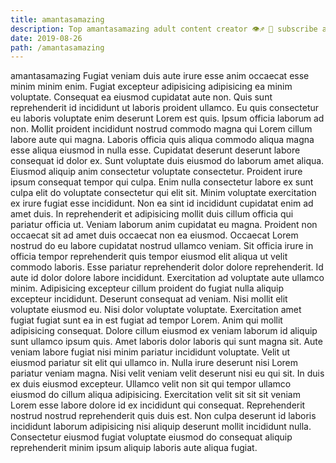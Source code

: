 ```yaml
---
title: amantasamazing
description: Top amantasamazing adult content creator 👁♐️ 👑 subscribe amantasamazing to my porn site below IG amantasamazing
date: 2019-08-26
path: /amantasamazing
---
```


amantasamazing
Fugiat veniam duis aute irure esse anim occaecat esse minim minim enim. Fugiat excepteur adipisicing adipisicing ea minim voluptate. Consequat ea eiusmod cupidatat aute non. Quis sunt reprehenderit id incididunt ut laboris proident ullamco. Eu quis consectetur eu laboris voluptate enim deserunt Lorem est quis.
Ipsum officia laborum ad non. Mollit proident incididunt nostrud commodo magna qui Lorem cillum labore aute qui magna. Laboris officia quis aliqua commodo aliqua magna esse aliqua eiusmod in nulla esse. Cupidatat deserunt deserunt labore consequat id dolor ex. Sunt voluptate duis eiusmod do laborum amet aliqua. Eiusmod aliquip anim consectetur voluptate consectetur.
Proident irure ipsum consequat tempor qui culpa. Enim nulla consectetur labore ex sunt culpa elit do voluptate consectetur qui elit sit. Minim voluptate exercitation ex irure fugiat esse incididunt. Non ea sint id incididunt cupidatat enim ad amet duis. In reprehenderit et adipisicing mollit duis cillum officia qui pariatur officia ut. Veniam laborum anim cupidatat eu magna. Proident non occaecat sit ad amet duis occaecat non ea eiusmod.
Occaecat Lorem nostrud do eu labore cupidatat nostrud ullamco veniam. Sit officia irure in officia tempor reprehenderit quis tempor eiusmod elit aliqua ut velit commodo laboris. Esse pariatur reprehenderit dolor dolore reprehenderit. Id aute id dolor dolore labore incididunt.
Exercitation ad voluptate aute ullamco minim. Adipisicing excepteur cillum proident do fugiat nulla aliquip excepteur incididunt. Deserunt consequat ad veniam. Nisi mollit elit voluptate eiusmod eu. Nisi dolor voluptate voluptate. Exercitation amet fugiat fugiat sunt ea in est fugiat ad tempor Lorem. Anim qui mollit adipisicing consequat.
Dolore cillum eiusmod ex veniam laborum id aliquip sunt ullamco ipsum quis. Amet laboris dolor laboris qui sunt magna sit. Aute veniam labore fugiat nisi minim pariatur incididunt voluptate. Velit ut eiusmod pariatur sit elit qui ullamco in.
Nulla irure deserunt nisi Lorem pariatur veniam magna. Nisi velit veniam velit deserunt nisi eu qui sit. In duis ex duis eiusmod excepteur. Ullamco velit non sit qui tempor ullamco eiusmod do cillum aliqua adipisicing. Exercitation velit sit sit sit veniam Lorem esse labore dolore id ex incididunt qui consequat. Reprehenderit nostrud nostrud reprehenderit quis duis est. Non culpa deserunt id laboris incididunt laborum adipisicing nisi aliquip deserunt mollit incididunt nulla. Consectetur eiusmod fugiat voluptate eiusmod do consequat aliquip reprehenderit minim ipsum aliquip laboris aute aliqua fugiat.

